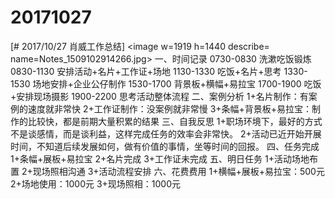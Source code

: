 # 20171027

[# 2017/10/27 肖威工作总结]
<image w=1919 h=1440 describe= name=Notes_1509102914266.jpg>
一、时间记录
0730-0830 洗漱吃饭锻炼
0830-1130 安排活动+名片+工作证+场地
1130-1330 吃饭+名片+思考
1330-1530 场地安排+企业公仔制作
1530-1700 背景板+横幅+易拉宝
1700-1900 吃饭+安排现场摄影
1900-2200 思考活动整体流程
二、案例分析
1+名片制作：有案例的速度就非常快
2+工作证制作：没案例就非常慢
3+条幅+背景板+易拉宝：制作的比较快，都是前期大量积累的结果
三、自我反思
1+职场环境下，最好的方式不是谈感情，而是谈利益，这样完成任务的效率会非常快。
2+活动已近开始开展时间，不知道后续发展如何，做有价值的事情，坐等时间的回报。
四、任务完成
1+条幅+展板+易拉宝
2+名片完成
3+工作证未完成
五、明日任务
1+活动场地布置
2+现场照相沟通
3+活动流程安排
六、花费费用
1+横幅+展板+易拉宝：500元
2+场地使用：1000元
3+现场照相：1000元
